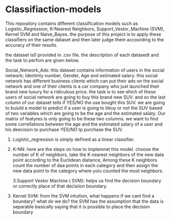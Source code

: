 # Classifiaction-models
This repository contains different classification models such as Logistic_Regression, K-Nearest Neighbors, Support_Vestor_Machine (SVM), Kernel SVM and Naive_Bayes. the purpose of this project is to apply these classifiers on the same dataset and then later judge them accoording to the accuracy of their results.

the dataset is0 provided in .csv file. the description of each datasedt and the task to perfom are given below.

Social_Network_Ads: this dataset contains information of users in the social network; Identinty number, Gender, Age and estimated salary. this social network has different business clients which can put their ads on the social  network and one of their clients is a car company who just launched their brand new luxury for a ridiculous price. the task is to see ehich of these users of social network are going to buy this brand new SUV. and so the last column of our dataset tells if YES/NO the use bought this SUV. we are going to buiuld a model to predict if a user is going to bbuy or not the SUV based of two variables which are going to be the age and the estimated salaty.
Our matrix of featyres is only going to be these two columns. we want to find some correllations between the age and the estimated salary of a user and his deecision to purchase YES/NO tp purchase the SUV.

1. Logistic_regression is simply defined as a linear classifier.

2. K-NN: here are the steps on how to implemnet this model.  choose the number of K of neighbors, take the K nearest neighbors of the new data point according to the Euclidean diatance, Among these K neighbors count the number of daa points in each category and then assign the new data point to the category where yoiu counted the most neighbors.

    3.Support Vestor Machine ( SVM): helps us find the decision boundary or correctly place of that decisiion boundary.

4. Kernel SVM: from the SVM intuition, what happens if we cant find a boundary? what do we do? the SVM has the assumption that the data is separable basically saying that it is possible to place the decision boundary 

   
 
